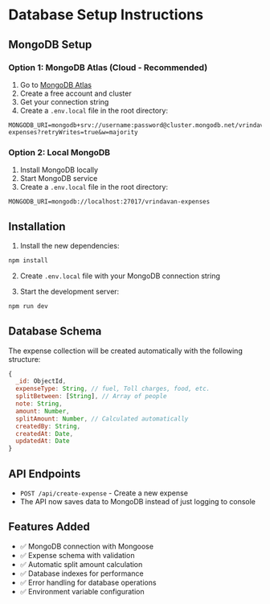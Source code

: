 # Database Setup Instructions

## MongoDB Setup

### Option 1: MongoDB Atlas (Cloud - Recommended)

1. Go to [MongoDB Atlas](https://www.mongodb.com/atlas)
2. Create a free account and cluster
3. Get your connection string
4. Create a `.env.local` file in the root directory:

```env
MONGODB_URI=mongodb+srv://username:password@cluster.mongodb.net/vrindavan-expenses?retryWrites=true&w=majority
```

### Option 2: Local MongoDB

1. Install MongoDB locally
2. Start MongoDB service
3. Create a `.env.local` file in the root directory:

```env
MONGODB_URI=mongodb://localhost:27017/vrindavan-expenses
```

## Installation

1. Install the new dependencies:
```bash
npm install
```

2. Create `.env.local` file with your MongoDB connection string

3. Start the development server:
```bash
npm run dev
```

## Database Schema

The expense collection will be created automatically with the following structure:

```javascript
{
  _id: ObjectId,
  expenseType: String, // fuel, Toll charges, food, etc.
  splitBetween: [String], // Array of people
  note: String,
  amount: Number,
  splitAmount: Number, // Calculated automatically
  createdBy: String,
  createdAt: Date,
  updatedAt: Date
}
```

## API Endpoints

- `POST /api/create-expense` - Create a new expense
- The API now saves data to MongoDB instead of just logging to console

## Features Added

- ✅ MongoDB connection with Mongoose
- ✅ Expense schema with validation
- ✅ Automatic split amount calculation
- ✅ Database indexes for performance
- ✅ Error handling for database operations
- ✅ Environment variable configuration
